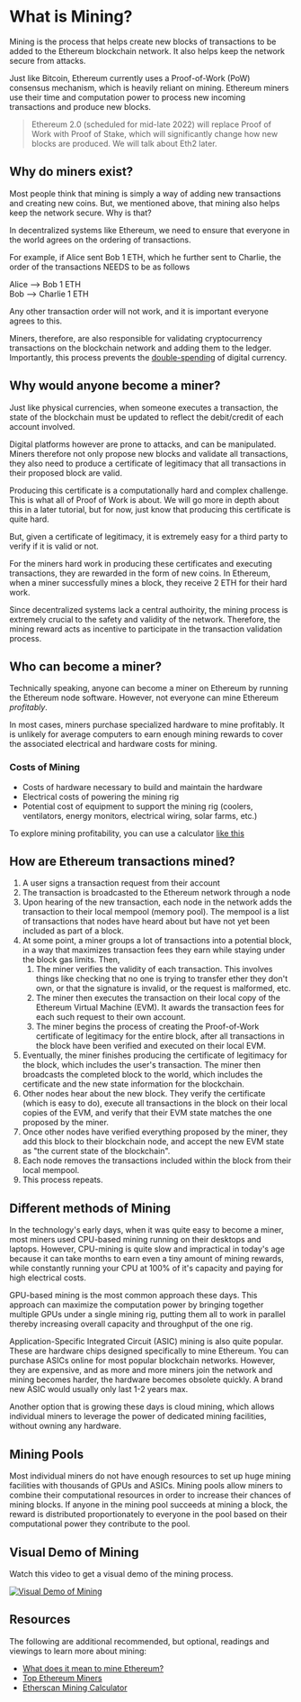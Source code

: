 # What is Mining?

Mining is the process that helps create new blocks of transactions to be added to the Ethereum blockchain network. It also helps keep the network secure from attacks.

Just like Bitcoin, Ethereum currently uses a Proof-of-Work (PoW) consensus mechanism, which is heavily reliant on mining. Ethereum miners use their time and computation power to process new incoming transactions and produce new blocks.

> Ethereum 2.0 (scheduled for mid-late 2022) will replace Proof of Work with Proof of Stake, which will significantly change how new blocks are produced. We will talk about Eth2 later.

## Why do miners exist?
Most people think that mining is simply a way of adding new transactions and creating new coins. But, we mentioned above, that mining also helps keep the network secure. Why is that?

In decentralized systems like Ethereum, we need to ensure that everyone in the world agrees on the ordering of transactions. 

For example, if Alice sent Bob 1 ETH, which he further sent to Charlie, the order of the transactions NEEDS to be as follows


Alice --> Bob 1 ETH<br>
Bob --> Charlie 1 ETH

Any other transaction order will not work, and it is important everyone agrees to this. 

Miners, therefore, are also responsible for validating cryptocurrency transactions on the blockchain network and adding them to the ledger. Importantly, this process prevents the [double-spending](https://en.wikipedia.org/wiki/Double-spending) of digital currency. 

## Why would anyone become a miner?
Just like physical currencies, when someone executes a transaction, the state of the blockchain must be updated to reflect the debit/credit of each account involved. 

Digital platforms however are prone to attacks, and can be manipulated. Miners therefore not only propose new blocks and validate all transactions, they also need to produce a certificate of legitimacy that all transactions in their proposed block are valid.

Producing this certificate is a computationally hard and complex challenge. This is what all of Proof of Work is about. We will go more in depth about this in a later tutorial, but for now, just know that producing this certificate is quite hard.

But, given a certificate of legitimacy, it is extremely easy for a third party to verify if it is valid or not. 

For the miners hard work in producing these certificates and executing transactions, they are rewarded in the form of new coins. In Ethereum, when a miner successfully mines a block, they receive 2 ETH for their hard work. 

Since decentralized systems lack a central authoirity, the mining process is extremely crucial to the safety and validity of the network. Therefore, the mining reward acts as incentive to participate in the transaction validation process.

## Who can become a miner?
Technically speaking, anyone can become a miner on Ethereum by running the Ethereum node software. However, not everyone can mine Ethereum *profitably*. 

In most cases, miners purchase specialized hardware to mine profitably. It is unlikely for average computers to earn enough mining rewards to cover the associated electrical and hardware costs for mining.

### Costs of Mining
- Costs of hardware necessary to build and maintain the hardware
- Electrical costs of powering the mining rig
- Potential cost of equipment to support the mining rig (coolers, ventilators, energy monitors, electrical wiring, solar farms, etc.)

To explore mining profitability, you can use a calculator [like this](https://etherscan.io/ether-mining-calculator)

## How are Ethereum transactions mined?
1. A user signs a transaction request from their account
2. The transaction is broadcasted to the Ethereum network through a node
3. Upon hearing of the new transaction, each node in the network adds the transaction to their local mempool (memory pool). The mempool is a list of transactions that nodes have heard about but have not yet been included as part of a block.
4. At some point, a miner groups a lot of transactions into a potential block, in a way that maximizes transaction fees they earn while staying under the block gas limits. Then,
    1. The miner verifies the validity of each transaction. This involves things like checking that no one is trying to transfer ether they don't own, or that the signature is invalid, or the request is malformed, etc.
    2. The miner then executes the transaction on their local copy of the Ethereum Virtual Machine (EVM). It awards the transaction fees for each such request to their own account.
    3. The miner begins the process of creating the Proof-of-Work certificate of legitimacy for the entire block, after all transactions in the block have been verified and executed on their local EVM.
5. Eventually, the miner finishes producing the certificate of legitimacy for the block, which includes the user's transaction. The miner then broadcasts the completed block to the world, which includes the certificate and the new state information for the blockchain.
6. Other nodes hear about the new block. They verify the certificate (which is easy to do), execute all transactions in the block on their local copies of the EVM, and verify that their EVM state matches the one proposed by the miner. 
7. Once other nodes have verified everything proposed by the miner, they add this block to their blockchain node, and accept the new EVM state as "the current state of the blockchain".
8. Each node removes the transactions included within the block from their local mempool.
9. This process repeats.

## Different methods of Mining
In the technology's early days, when it was quite easy to become a miner, most miners used CPU-based mining running on their desktops and laptops. However, CPU-mining is quite slow and impractical in today's age because it can take months to earn even a tiny amount of mining rewards, while constantly running your CPU at 100% of it's capacity and paying for high electrical costs.

GPU-based mining is the most common approach these days. This approach can maximize the computation power by bringing together multiple GPUs under a single mining rig, putting them all to work in parallel thereby increasing overall capacity and throughput of the one rig.

Application-Specific Integrated Circuit (ASIC) mining is also quite popular. These are hardware chips designed specifically to mine Ethereum. You can purchase ASICs online for most popular blockchain networks. However, they are expensive, and as more and more miners join the network and mining becomes harder, the hardware becomes obsolete quickly. A brand new ASIC would usually only last 1-2 years max. 

Another option that is growing these days is cloud mining, which allows individual miners to leverage the power of dedicated mining facilities, without owning any hardware. 

## Mining Pools
Most individual miners do not have enough resources to set up huge mining facilities with thousands of GPUs and ASICs. Mining pools allow miners to combine their computational resources in order to increase their chances of mining blocks. If anyone in the mining pool succeeds at mining a block, the reward is distributed proportionately to everyone in the pool based on their computational power they contribute to the pool.

## Visual Demo of Mining
Watch this video to get a visual demo of the mining process.

[![Visual Demo of Mining](https://i.imgur.com/ceWN69r.png)](https://www.youtube.com/watch?v=zcX7OJ-L8XQ "Visual Demo of Mining")

## Resources
The following are additional recommended, but optional, readings and viewings to learn more about mining:
- [What does it mean to mine Ethereum?](https://docs.ethhub.io/using-ethereum/mining/)
- [Top Ethereum Miners](https://etherscan.io/stat/miner?range=7&blocktype=blocks)
- [Etherscan Mining Calculator](https://etherscan.io/ether-mining-calculator)
